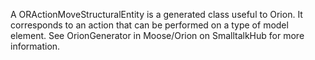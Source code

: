 A ORActionMoveStructuralEntity is a generated class useful to Orion. It corresponds to an action that can be performed on a type of model element. See OrionGenerator in Moose/Orion on SmalltalkHub for more information.